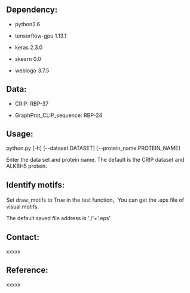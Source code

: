 ## Dependency:

* python3.6

* tensorflow-gpu 1.13.1

* keras 2.3.0

* skearn 0.0

* weblogo 3.7.5


## Data:

* CRIP: RBP-37

* GraphProt_CLIP_sequence: RBP-24


## Usage:

python.py [-h] [--dataset DATASET] [--protein_name PROTEIN_NAME]

Enter the data set and protein name. The default is the CRIP dataset and ALKBH5 protein.



## Identify motifs:

Set draw_motifs to True in the test function，You can get the .eps file of visual motifs.

The default saved file address is './'+'.eps'



## Contact:
xxxxx

## Reference:
xxxxx


